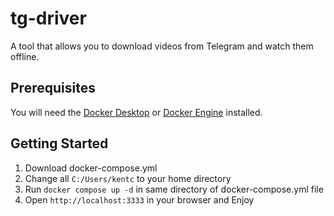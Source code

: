 # tg-driver
A tool that allows you to download videos from Telegram and watch them offline.

## Prerequisites
You will need the [Docker Desktop](https://www.docker.com/products/docker-desktop/) or [Docker Engine](https://docs.docker.com/engine/) installed.

## Getting Started


1. Download docker-compose.yml
2. Change all `C:/Users/kentc` to your home directory
3. Run `docker compose up -d` in same directory of docker-compose.yml file
4. Open `http://localhost:3333` in your browser and Enjoy




